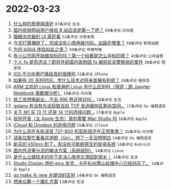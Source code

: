 # 2022-03-23

1. [什么样的房屋隔音好](https://www.v2ex.com/t/842253) `87条评论` `生活`
1. [国内视频网站用户体验 B 站应该是第一了吧？](https://www.v2ex.com/t/842341) `69条评论` `问与答`
1. [猫眼浏览器的 UI 真好看](https://www.v2ex.com/t/842240) `52条评论` `分享发现`
1. [今天打算裸辞了，完成没有心情再敲代码，出路在哪里？](https://www.v2ex.com/t/842259) `50条评论` `职场话题`
1. [为何 bilibili 体验如此之差？](https://www.v2ex.com/t/842283) `49条评论` `哔哩哔哩`
1. [有小公司刚开始做投标的吗？第一个标都是怎么中标的呀？](https://www.v2ex.com/t/842285) `43条评论` `公司运营`
1. [个人 fq 是否违法？即将开庭国内首例因 fq 被抓反诉警察局的案件](https://www.v2ex.com/t/842361) `30条评论` `程序员`
1. [iOS 不允许用户降级真的很辣鸡](https://www.v2ex.com/t/842264) `22条评论` `iPhone`
1. [如果有 20 天的时间，学什么技术对将来发展有利呢？](https://www.v2ex.com/t/842460) `20条评论` `程序员`
1. [ARM 主机的 Linux 和普通的 Linux 有什么区别吗（用途：跑 Jupyter Notebook 做数据分析）](https://www.v2ex.com/t/842237) `19条评论` `问与答`
1. [低工资想搞副业，不去 996 卷这样对吗...](https://www.v2ex.com/t/842330) `18条评论` `生活`
1. [golang 有没有办法获取当前 TCP 发送缓存区剩余空间。](https://www.v2ex.com/t/842415) `17条评论` `Go 编程语言`
1. [关于 M1 买 13 寸 还是 14 寸的选择问题...](https://www.v2ex.com/t/842394) `17条评论` `Apple`
1. [软件开发（主 Apple 生态）真的需要 Mac Studio 吗](https://www.v2ex.com/t/842284) `16条评论` `Apple`
1. [iCloud 和 Dropbox 的选择问题](https://www.v2ex.com/t/842381) `15条评论` `iCloud`
1. [为什么现在东航波音 737-800 机型航班还在正常售票？](https://www.v2ex.com/t/842242) `15条评论` `问与答`
1. [请各位帮忙看看这道题（Go），想了一天没想明白](https://www.v2ex.com/t/842443) `14条评论` `Go 编程语言`
1. [新买的 k50pro 到了，有没有可能刷原生的安卓系统](https://www.v2ex.com/t/842412) `14条评论` `Android`
1. [国内外流量分流的解决方案（系统级别）](https://www.v2ex.com/t/842390) `14条评论` `Linux`
1. [是什么让做技术的你下定决心放弃北漂回到家乡！](https://www.v2ex.com/t/842291) `14条评论` `生活`
1. [Studio Display 用的 ems 发货，卡在杭州萧山处理中心已经四天了。](https://www.v2ex.com/t/842260) `14条评论` `Apple`
1. [go make 与 new 关键词的区别](https://www.v2ex.com/t/842258) `14条评论` `Go 编程语言`
1. [想来众筹一个婚礼方案](https://www.v2ex.com/t/842369) `13条评论` `生活`
